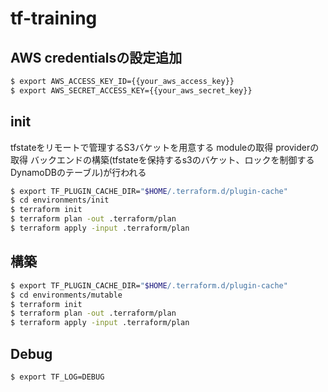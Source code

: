 # tf-training

## AWS credentialsの設定追加
```bash
$ export AWS_ACCESS_KEY_ID={{your_aws_access_key}}
$ export AWS_SECRET_ACCESS_KEY={{your_aws_secret_key}}
```

## init
tfstateをリモートで管理するS3バケットを用意する
moduleの取得
providerの取得
バックエンドの構築(tfstateを保持するs3のバケット、ロックを制御するDynamoDBのテーブル)が行われる
```bash
$ export TF_PLUGIN_CACHE_DIR="$HOME/.terraform.d/plugin-cache"
$ cd environments/init
$ terraform init
$ terraform plan -out .terraform/plan
$ terraform apply -input .terraform/plan
```


## 構築
```bash
$ export TF_PLUGIN_CACHE_DIR="$HOME/.terraform.d/plugin-cache"
$ cd environments/mutable
$ terraform init
$ terraform plan -out .terraform/plan
$ terraform apply -input .terraform/plan
```

## Debug
```bash
$ export TF_LOG=DEBUG
```